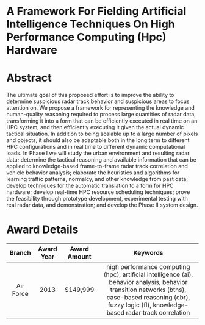 
A Framework For Fielding Artificial Intelligence Techniques On High Performance Computing (Hpc) Hardware
========================================================================================================

# Abstract


The ultimate goal of this proposed effort is to improve the ability to determine suspicious radar track behavior and suspicious areas to focus attention on.  We propose a framework for representing the knowledge and human-quality reasoning required to process large quantities of radar data, transforming it into a form that can be efficiently executed in real time on an HPC system, and then efficiently executing it given the actual dynamic tactical situation.  In addition to being scalable up to a large number of pixels and objects, it should also be adaptable both in the long term to different HPC configurations and in real time to different dynamic computational loads.  In Phase I we will study the urban environment and resulting radar data; determine the tactical reasoning and available information that can be applied to knowledge-based frame-to-frame radar track correlation and vehicle behavior analysis; elaborate the heuristics and algorithms for learning traffic patterns, normalcy, and other knowledge from past data; develop techniques for the automatic translation to a form for HPC hardware; develop real-time HPC resource scheduling techniques; prove the feasibility through prototype development, experimental testing with real radar data, and demonstration; and develop the Phase II system design.  

# Award Details

|Branch|Award Year|Award Amount|Keywords|
| :---: | :---: | :---: | :---: |
|Air Force|2013|$149,999|high performance computing (hpc), artificial intelligence (ai), behavior analysis, behavior transition networks (btns), case-based reasoning (cbr), fuzzy logic (fl), knowledge-based radar track correlation|
